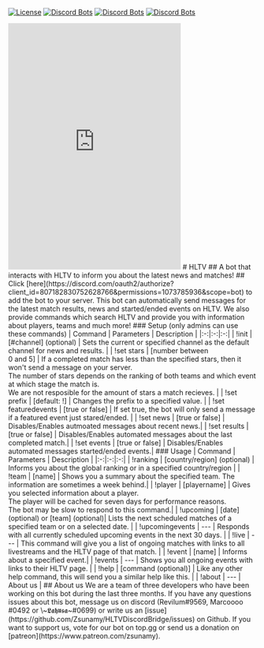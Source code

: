 [![License](https://i.creativecommons.org/l/by-nc/4.0/88x31.png)](http://creativecommons.org/licenses/by-nc/4.0/)
[![Discord Bots](https://top.gg/api/widget/status/807182830752628766.svg)](https://top.gg/bot/807182830752628766)
[![Discord Bots](https://top.gg/api/widget/servers/807182830752628766.svg)](https://top.gg/bot/807182830752628766)
[![Discord Bots](https://top.gg/api/widget/upvotes/807182830752628766.svg)](https://top.gg/bot/807182830752628766)
<iframe src="https://discord.com/widget?id=926464160718544946&theme=dark" width="350" height="500" allowtransparency="true" frameborder="0" sandbox="allow-popups allow-popups-to-escape-sandbox allow-same-origin allow-scripts"></iframe>
# HLTV
## A bot that interacts with HLTV to inform you about the latest news and matches!
## Click [here](https://discord.com/oauth2/authorize?client_id=807182830752628766&permissions=1073785936&scope=bot) to add the bot to your server.
This bot can automatically send messages for the latest match results, news and started/ended events on HLTV.
We also provide commands which search HLTV and provide you with information about players, teams and much more!
### Setup (only admins can use these commands)
| Command | Parameters | Description |
|:-:|:-:|:-:|
| !init | [#channel] (optional) | Sets the current or specified channel as the default channel for news and results. |
| !set stars | [number between <br /> 0 and 5] | If a completed match has less than the specified stars, then it won't send a message on your server. <br /> The number of stars depends on the ranking of both teams and which event at which stage the match is. <br /> We are not resposible for the amount of stars a match recieves. |
| !set prefix | [default: !] | Changes the prefix to a specified value. |
| !set featuredevents | [true or false] | If set true, the bot will only send a message if a featured event just stared/ended. |
| !set news | [true or false] | Disables/Enables autmoated messages about recent news.|
| !set results | [true or false] | Disables/Enables automated messages about the last completed match.|
| !set events | [true or false] | Disables/Enables automated messages started/ended events.|
### Usage
| Command | Parameters | Description |
|:-:|:-:|:-:|
| !ranking | [country/region] (optional) | Informs you about the global ranking or in a specified country/region |
| !team | [name] | Shows you a summary about the specified team. The information are sometimes a week behind.|
| !player | [playername] | Gives you selected information about a player. <br /> The player will be cached for seven days for performance reasons. <br /> The bot may be slow to respond to this command.|
| !upcoming | [date] (optional) or [team] (optional)| Lists the next scheduled matches of a specified team or on a selected date. |
| !upcomingevents | --- | Responds with all currently scheduled upcoming events in the next 30 days. |
| !live | --- | This command will give you a list of ongoing matches with links to all livestreams and the HLTV page of that match. |
| !event | [name] | Informs about a specified event.|
| !events | --- | Shows you all ongoing events with links to their HLTV page. |
| !help | [command (optional)] | Like any other help command, this will send you a similar help like this. |
| !about | --- | About us |
## About us
We are a team of three developers who have been working on this bot during the last three months.
If you have any questions issues about this bot, message us on discord (Revilum#9569, Marcoooo
#0492 or \~𝕷𝖆𝖍𝖚𝖘𝖆~#0699) or write us an [issue](https://github.com/Zsunamy/HLTVDiscordBridge/issues) on Github. If you want to support us, vote for our bot on top.gg or send us a donation on [patreon](https://www.patreon.com/zsunamy).
